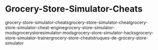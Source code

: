 # Grocery-Store-Simulator-Cheats
grocery-store-simulator-cheatsgrocery-store-simulator-cheatgrocery-store-simulator-cheat-enginegrocery-store-simulator-modsgrocerystoresimulator-modsgrocery-store-simulator-hacksgrocery-store-simulator-trainergrocery-store-cheatstruques-de-grocery-store-simulator
